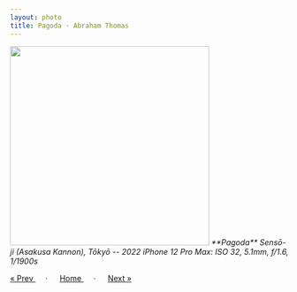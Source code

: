 ```yaml
---
layout: photo
title: Pagoda · Abraham Thomas
---
```


<img src="/assets/photos/Pagoda.jpg" width="360px" class="photo">

<i>
**Pagoda**  
Sensō-ji (Asakusa Kannon), Tōkyō -- 2022  
iPhone 12 Pro Max: ISO 32, 5.1mm, f/1.6, 1/1900s
</i>

<a href="/gallery/takeshita"> &laquo; Prev </a> &emsp; · &emsp; 
<a href="/gallery"> Home </a> &emsp; · &emsp; 
<a href="/gallery/east"> Next &raquo; </a>

